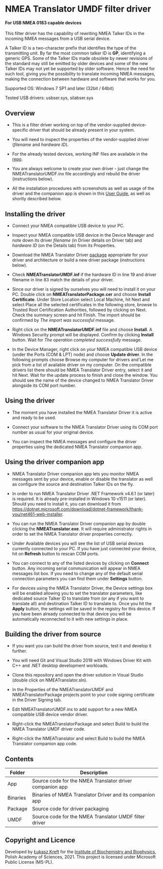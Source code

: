 # NMEA Translator UMDF filter driver 
#### For USB NMEA 0183 capable devices

This filter driver has the capability of rewriting NMEA Talker IDs in the incoming NMEA messages from a USB serial device.

A Talker ID is a two-character prefix that identifies the type of the transmitting unit. By far the most common talker ID is **GP**, identifying a generic GPS. Some of the Talker IDs made obsolete by newer revisions of the standard may still be emitted by older devices and some of the new Talker IDs may not yet be supported by older software. Hence the need for such tool, giving you the possibility to translate incoming NMEA messages, making the connection between hardware and software that works for you.

Supported OS: Windows 7 SP1 and later (32bit / 64bit)

Tested USB drivers: usbser.sys, silabser.sys

## Overview

- This is a filter driver working on top of the vendor-supplied device-specific driver that should be already present in your system.

- You will need to inspect the properties of the vendor-supplied driver (*filename* and *hardware ID*).

- For the already tested devices, working INF files are available in the [repo](https://github.com/arctowski/NMEAtranslator/tree/master/Binaries).

- You are always welcome to create your own driver - just change the NMEATranslatorUMDF.inx file accordingly and rebuild the driver (instructions below).

- All the installation procedures with screenshots as well as usage of the driver and the companion app is shown in this [User Guide](https://github.com/arctowski/NMEAtranslator/blob/master/UserGuide.pdf), as well as shortly described below.

## Installing the driver

- Connect your NMEA compatible USB device to your PC.

- Inspect your NMEA compatible USB device in the Device Manager and note down its driver _filename_ (in Driver details on Driver tab) and _hardware ID_ (on the Details tab) from its Properties.

- Download the NMEA Translator Driver [package](https://github.com/arctowski/NMEAtranslator/tree/master/Binaries) appropriate for your driver and architecture or build a new driver package (instructions below).

- Check **NMEATranslatorUMDF.inf** if the hardware ID in line 19 and driver filename in line 83 match the details of your driver.

- Since our driver is signed by ourselves you will need to install it on your PC. Double click on **NMEATranslatorPackage.cer** and choose **Install Certificate**. Under Store Location select Local Machine, hit Next and select Place all the selected certificates in the following store, browse to Trusted Root Certification Authorities, followed by clicking on Next. Check the summary screen and hit Finish. The import should be confirmed by _The import was successful_ message.

- Right click on the **NMEATranslatorUMDF.inf** file and choose **Install**. A Windows Security prompt will be displayed. Confirm by clicking **Install** button. Wait for _The operation completed successfully_ message.

- In the Device Manager, right click on your NMEA compatible USB device (under the Ports (COM & LPT) node) and choose **Update driver**. In the following prompts choose Browse my computer for drivers and'Let me pick from a list of available driver on my computer. On the compatible drivers list there should be NMEA Translator Driver entry, select it and hit Next. Wait for the update process to finish and close the window. You should see the name of the device changed to NMEA Translator Driver alongside its COM port number.

## Using the driver

- The moment you have installed the NMEA Translator Driver it is active and ready to be used.

- Connect your software to the NMEA Translator Driver using its COM port number as usual for your original device.

- You can inspect the NMEA messages and configure the driver properties using the dedicated NMEA Translator companion app.

## Using the driver companion app

- NMEA Translator Driver companion app lets you monitor NMEA messages sent by your device, enable or disable the translator as well as configure the source and destination Talker IDs on the fly.

- In order to run NMEA Translator Driver .NET Framework v4.6.1 (or later) is required. It is already pre-installed in Windows 10 v1511 (or later). Should you need to install it, you can download it from https://dotnet.microsoft.com/download/dotnet-framework/thank-you/net461-web-installer.

- You can run the NMEA Translator Driver companion app by double clicking the **NMEATranslator.exe**. It will require administrator rights in order to set the NMEA Translator driver properties correctly.

- Under Available devices you will see the list of USB serial devices currently connected to your PC. If you have just connected your device, hit on **Refresh** button to rescan COM ports.

- You can connect to any of the listed devices by clicking on **Connect** button. Any incoming serial communication will appear in NMEA messages list box. If you need to change any of the default serial connection parameters you can find them under **Settings** button.

- For devices using the NMEA Translator Driver, the Device settings box will be enabled allowing you to set the translator parameters, like dedicated source Talker ID to translate from (or any if you want to translate all) and destination Talker ID to translate to. Once you hit the **Apply** button, the settings will be saved in the registry for this device. If you have been already connected to that device you will be automatically reconnected to it with new settings in place.

## Building the driver from source

- If you want you can build the driver from source, test it and develop it further.

- You will need Git and Visual Studio 2019 with Windows Driver Kit with C++ and .NET desktop development workloads.

- Clone this repository and open the driver solution in Visual Studio (double click on NMEATranslator.sln).

- In the Properties of the NMEATranslatorUMDF and NMEATranslatorPackage projects point to your code signing certificate in the Driver Signing tab.

- Edit NMEATranslatorUMDF.inx to add support for a new NMEA compatible USB device vendor driver.

- Right-click the NMEATranslatorPackage and select Build to build the NMEA Translator UMDF driver code.

- Right-click the NMEATranslator and select Build to build the NMEA Translator companion app code.

## Contents

| Folder | Description |
| --- | --- |
| App | Source code for the NMEA Translator driver companion app |
| Binaries | Binaries of NMEA Translator Driver and its companion app |
| Package | Source code for driver packaging |
| UMDF | Source code for the NMEA Translator UMDF filter driver |

## Copyright and Licence

Developed by [Łukasz Kreft](https://github.com/kreftl) for the [Institute of Biochemistry and Biophysics](http://ibb.edu.pl), Polish Academy of Sciences, 2021. 
This project is licensed under Microsoft Public License (MS-PL).
